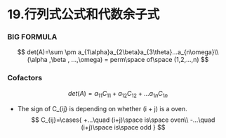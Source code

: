 # 19.行列式公式和代数余子式

 ### BIG FORMULA

$$
det(A)=\sum \pm a_{1\alpha}a_{2\beta}a_{3\theta}...a_{n\omega}\\
(\alpha ,\beta , ...,\omega) = perm\space of\space (1,2,...,n)
$$

### Cofactors

$$
det(A) = a_{11}C_{11}+a_{12}C_{12}+...a_{1n}C_{1n}
$$

- The sign of C_{ij} is depending on whether (i + j) is a oven.
  $$
  C_{ij}=\cases{
  +...\quad (i+j)\space is\space oven\\
  -...\quad (i+j)\space is\space odd
  }
  $$
  